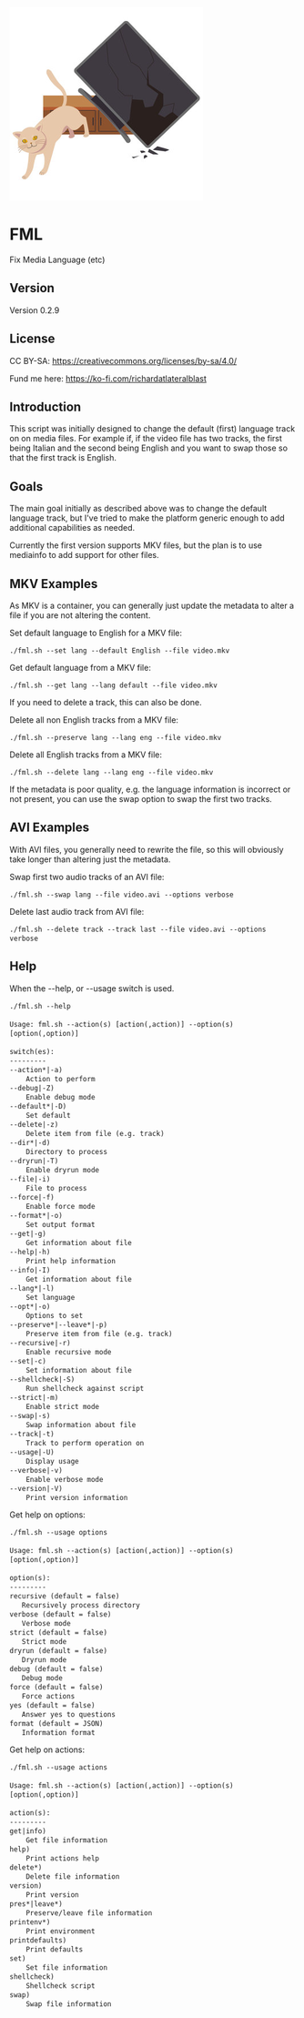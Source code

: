 ![FML](fml.jpg)

FML
===

Fix Media Language (etc)

Version
-------

Version 0.2.9

License
-------

CC BY-SA: https://creativecommons.org/licenses/by-sa/4.0/

Fund me here: https://ko-fi.com/richardatlateralblast

Introduction
------------

This script was initially designed to change the default (first) language track on on media files.
For example if, if the video file has two tracks, the first being Italian and the
second being English and you want to swap those so that the first track is English.

Goals
-----

The main goal initially as described above was to change the default language track,
but I've tried to make the platform generic enough to add additional capabilities as needed.

Currently the first version supports MKV files, but the plan is to use mediainfo
to add support for other files.

MKV Examples
------------

As MKV is a container, you can generally just update the metadata to alter a file if you are not altering the content.

Set default language to English for a MKV file:

```
./fml.sh --set lang --default English --file video.mkv
```

Get default language from a MKV file:

```
./fml.sh --get lang --lang default --file video.mkv
```

If you need to delete a track, this can also be done.

Delete all non English tracks from a MKV file:

```
./fml.sh --preserve lang --lang eng --file video.mkv
```

Delete all English tracks from a MKV file:

```
./fml.sh --delete lang --lang eng --file video.mkv
```

If the metadata is poor quality, e.g. the language information is incorrect or not present,
you can use the swap option to swap the first two tracks.

AVI Examples
------------

With AVI files, you generally need to rewrite the file, so this will obviously take longer
than altering just the metadata.

Swap first two audio tracks of an AVI file:

```
./fml.sh --swap lang --file video.avi --options verbose
```

Delete last audio track from AVI file:

```
./fml.sh --delete track --track last --file video.avi --options verbose
```

Help
----

When the --help, or --usage switch is used.

```
./fml.sh --help

Usage: fml.sh --action(s) [action(,action)] --option(s) [option(,option)]

switch(es):
---------
--action*|-a)
    Action to perform
--debug|-Z)
    Enable debug mode
--default*|-D)
    Set default
--delete|-z)
    Delete item from file (e.g. track)
--dir*|-d)
    Directory to process
--dryrun|-T)
    Enable dryrun mode
--file|-i)
    File to process
--force|-f)
    Enable force mode
--format*|-o)
    Set output format
--get|-g)
    Get information about file
--help|-h)
    Print help information
--info|-I)
    Get information about file
--lang*|-l)
    Set language
--opt*|-o)
    Options to set
--preserve*|--leave*|-p)
    Preserve item from file (e.g. track)
--recursive|-r)
    Enable recursive mode
--set|-c)
    Set information about file
--shellcheck|-S)
    Run shellcheck against script
--strict|-m)
    Enable strict mode
--swap|-s)
    Swap information about file
--track|-t)
    Track to perform operation on
--usage|-U)
    Display usage
--verbose|-v)
    Enable verbose mode
--version|-V)
    Print version information
```

Get help on options:

```
./fml.sh --usage options

Usage: fml.sh --action(s) [action(,action)] --option(s) [option(,option)]

option(s):
---------
recursive (default = false)
   Recursively process directory
verbose (default = false)
   Verbose mode
strict (default = false)
   Strict mode
dryrun (default = false)
   Dryrun mode
debug (default = false)
   Debug mode
force (default = false)
   Force actions
yes (default = false)
   Answer yes to questions
format (default = JSON)
   Information format
```

Get help on actions:

```
./fml.sh --usage actions

Usage: fml.sh --action(s) [action(,action)] --option(s) [option(,option)]

action(s):
---------
get|info)
    Get file information
help)
    Print actions help
delete*)
    Delete file information
version)
    Print version
pres*|leave*)
    Preserve/leave file information
printenv*)
    Print environment
printdefaults)
    Print defaults
set)
    Set file information
shellcheck)
    Shellcheck script
swap)
    Swap file information
```
